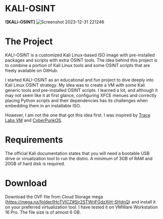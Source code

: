 # KALI-OSINT

**![KALi-OSINT]** ![Screenshot 2023-12-31 221246](https://github.com/BBouy112/Kali-OSINT/assets/155302174/a044dfbf-776e-49c7-a82a-a2aa39abae81)

# The Project

KALI-OSINT is a customized Kali Linux-based ISO image with pre-installed packages and scripts with extra OSINT tools. The idea behind this project is to combine a portion of Kali Linux tools and some OSINT scripts that are freely available on GitHub. 

I started KALI-OSINT as an educational and fun project to dive deeply into Kali Linux OSINT strategy. My idea was to create a VM with some Kali generic tools and pre-installed OSINT scripts. I learned a lot, and although it may not seem like it at first glance, configuring XFCE menues and correctly placing Python scripts and their dependencies has its challenges when embedding them in an installable ISO.  

However, I am not the one that got this idea first. I was inspired by [Trace Labs VM](https://github.com/tracelabs/tlosint-live) and [CyberPunkOS](https://github.com/cyberpunkOS/CyberPunkOS).

# Requirements

The official Kali documentation states that you will need a bootable USB drive or virualization tool to run the distro. A minimum of 3GB of RAM and 20GB of hard disk is required. 

# Download

Download the OVF file from Cloud Storage mega (https://mega.nz/folder/lHcTVICZ#Sjr2STWriFGdzXiH-SHdnQ) and install it on your preferred virtualization tool. I have tested it on VMWare Workstation 16 Pro. The file size is of almost 6 GB.

